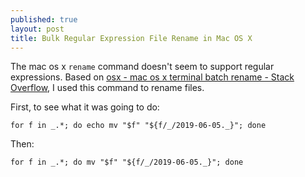 ```yaml
---
published: true
layout: post
title: Bulk Regular Expression File Rename in Mac OS X
---
```


The mac os x `rename` command doesn't seem to support regular expressions. Based on [osx - mac os x terminal batch rename - Stack Overflow](http://stackoverflow.com/questions/24102974/mac-os-x-terminal-batch-rename/24103055#24103055), I used this command to rename files.

First, to see what it was going to do:

```
for f in _.*; do echo mv "$f" "${f/_/2019-06-05._}"; done
```

Then:

```
for f in _.*; do mv "$f" "${f/_/2019-06-05._}"; done
```
